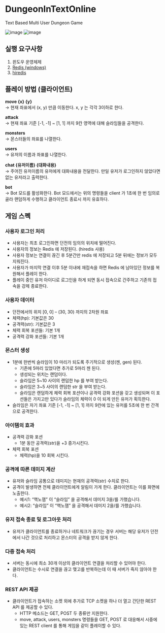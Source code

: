 # DungeonInTextOnline
Text Based Multi User Dungeon Game

![image](https://github.com/byungmeo/DungeonInTextOnline/assets/37506142/f50c837b-a555-4025-8862-a4bb70014112)
![image](https://github.com/byungmeo/DungeonInTextOnline/assets/37506142/754512b8-39b4-4d68-b651-a40d45462b48)


## 실행 요구사항

1. 윈도우 운영체제
2. [Redis (windows)](https://github.com/microsoftarchive/redis/releases)
3. [hiredis](https://github.com/redis/hiredis)

## 플레이 방법 (클라이언트)

**move {x} {y}** </br>
→ 현재 좌표에서 (x, y) 만큼 이동한다. x, y 는 각각 3이하로 한다.</br>

**attack** </br>
→ 현재 좌표 기준 [-1, -1] ~ [1, 1] 까지 9칸 영역에 대해 슬라임들을 공격한다.</br>

**monsters** </br>
→ 몬스터들의 좌표를 나열한다.</br>

**users** </br>
→ 유저의 이름과 좌표를 나열한다.</br>

**chat {유저이름} {대화내용}** </br>
→ 주어진 유저이름의 유저에게 대화내용을 전달한다. 만일 유저가 로그인하지 않았다면 없는 유저라고 출력한다.</br>

**bot** </br>
→ Bot 모드를 활성화한다. Bot 모드에서는 위의 명령들을 client 가 1초에 한 번 임의로 골라 랜덤하게 수행하고 클라이언트 종료시 까지 유효하다.

## 게임 스펙

### 사용자 로그인 처리
- 사용자는 최초 로그인하면 던전의 임의의 위치에 떨어진다.
- 사용자의 정보는 Redis 에 저장된다. (hiredis 사용)
- 사용자 정보는 연결이 끊긴 후 5분간만 redis 에 저장되고 5분 뒤에는 정보가 모두 지워진다.
- 사용자가 마지막 연결 이후 5분 이내에 재접속을 하면 Redis 에 남아있던 정보를 복원해서 플레이 한다.
- 플레이 중인 유저 아이디로 로그인을 하게 되면 동시 접속으로 간주하고 기존의 접속을 강제 종료한다.

### 사용자 데이터
- 던전에서의 위치 [0, 0] – (30, 30) 까지의 2차원 좌표
- 체력(hp): 기본값은 30
- 공격력(str): 기본값은 3
- 체력 회복 포션들: 기본 1개
- 공격력 강화 포션들: 기본 1개

### 몬스터 생성
- 1분에 한번씩 슬라임이 10 마리가 되도록 주기적으로 생성(젠, gen) 된다.
  - 기존에 5마리 있었다면 추가로 5마리 젠 된다.
  - 생성되는 위치는 랜덤이다.
  - 슬라임은 5~10 사이의 랜덤한 hp 를 부여 받는다.
  - 슬라임은 3~5 사이의 랜덤한 str 을 부여 받는다.
  - 슬라임은 랜덤하게 체력 회복 포션이나 공격력 강화 포션을 갖고 생성되며 이 포션들은 가지고만 있다가 슬라임의 체력이 0 이 되게 만든 유저가 획득한다.
- 슬라임은 자기 좌표 기준 [-1, -1] ~ [1, 1] 까지 9칸에 있는 유저를 5초에 한 번 간격으로 공격한다.

### 아이템의 효과
- 공격력 강화 포션
  - 1분 동안 공격력(str)을 +3 증가시킨다.
- 체력 회복 포션
  - 체력(hp)을 10 회복 시킨다.

### 공격에 따른 데미지 계산
- 유저와 슬라임 공통으로 데미지는 현재의 공격력(str) 수치로 한다.
- 공격이 발생하면 전체 클라이언트에게 알림이 가게 한다. 클라이언트는 이를 화면에 노출한다.
  - 예시1: “핵노잼” 이 “슬라임” 을 공격해서 데미지 3을/를 가했습니다.
  - 예시2: “슬라임” 이 “핵노잼” 을 공격해서 데미지 2을/를 가했습니다.

### 유저 접속 종료 및 로그아웃 처리
- 유저가 클라이언트를 종료하거나 네트워크가 끊기는 경우 서버는 해당 유저가 던전에서 나간 것으로 처리하고 몬스터의 공격을 받지 않게 한다.

### 다중 접속 처리
- 서버는 동시에 최소 30개 이상의 클라이언트 연결을 처리할 수 있어야 한다.
- 클라이언트는 수시로 연결을 끊고 맺고를 반복하는데 이 때 서버가 죽지 않아야 한다.

### REST API 제공
- 클라이언트가 접속하는 소켓 외에 추가로 TCP 소켓을 하나 더 열고 간단한 REST API 를 제공할 수 있다.
  - HTTP 메소드는 GET, POST 두 종류만 지원한다.
  - move, attack, users, monsters 명령들을 GET, POST 로 대응해서 시중에 있는 REST client 를 통해 게임을 같이 플레이할 수 있다.
